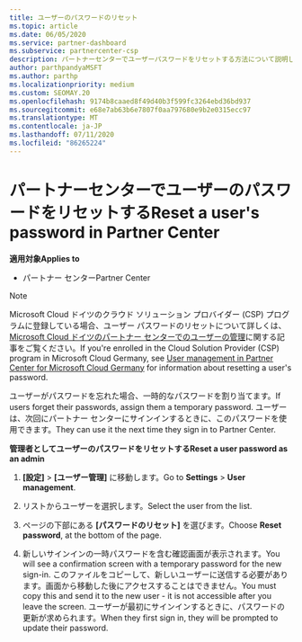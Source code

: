 ```yaml
---
title: ユーザーのパスワードのリセット
ms.topic: article
ms.date: 06/05/2020
ms.service: partner-dashboard
ms.subservice: partnercenter-csp
description: パートナーセンターでユーザーパスワードをリセットする方法について説明します。 ユーザーは、次回パートナーセンターにサインインするときに一時パスワードを受け取ります。
author: parthpandyaMSFT
ms.author: parthp
ms.localizationpriority: medium
ms.custom: SEOMAY.20
ms.openlocfilehash: 9174b8caaed8f49d40b3f599fc3264ebd36bd937
ms.sourcegitcommit: e68e7ab63b6e7807f0aa797680e9b2e0315ecc97
ms.translationtype: MT
ms.contentlocale: ja-JP
ms.lasthandoff: 07/11/2020
ms.locfileid: "86265224"
---
```

# <a name="reset-a-users-password-in-partner-center"></a><span data-ttu-id="73ea8-104">パートナーセンターでユーザーのパスワードをリセットする</span><span class="sxs-lookup"><span data-stu-id="73ea8-104">Reset a user's password in Partner Center</span></span>

<span data-ttu-id="73ea8-105">**適用対象**</span><span class="sxs-lookup"><span data-stu-id="73ea8-105">**Applies to**</span></span>

- <span data-ttu-id="73ea8-106">パートナー センター</span><span class="sxs-lookup"><span data-stu-id="73ea8-106">Partner Center</span></span>

> [!NOTE]  
> <span data-ttu-id="73ea8-107">Microsoft Cloud ドイツのクラウド ソリューション プロバイダー (CSP) プログラムに登録している場合、ユーザー パスワードのリセットについて詳しくは、[Microsoft Cloud ドイツのパートナー センターでのユーザーの管理](user-management-in-partner-center-for-microsoft-cloud-germany.md)に関する記事をご覧ください。</span><span class="sxs-lookup"><span data-stu-id="73ea8-107">If you're enrolled in the Cloud Solution Provider (CSP) program in Microsoft Cloud Germany, see [User management in Partner Center for Microsoft Cloud Germany](user-management-in-partner-center-for-microsoft-cloud-germany.md) for information about resetting a user's password.</span></span>

<span data-ttu-id="73ea8-108">ユーザーがパスワードを忘れた場合、一時的なパスワードを割り当てます。</span><span class="sxs-lookup"><span data-stu-id="73ea8-108">If users forget their passwords, assign them a temporary password.</span></span> <span data-ttu-id="73ea8-109">ユーザーは、次回にパートナー センターにサインインするときに、このパスワードを使用できます。</span><span class="sxs-lookup"><span data-stu-id="73ea8-109">They can use it the next time they sign in to Partner Center.</span></span>

<span data-ttu-id="73ea8-110">**管理者としてユーザーのパスワードをリセットする**</span><span class="sxs-lookup"><span data-stu-id="73ea8-110">**Reset a user password as an admin**</span></span>

1. <span data-ttu-id="73ea8-111">**[設定]** &gt; **[ユーザー管理]** に移動します。</span><span class="sxs-lookup"><span data-stu-id="73ea8-111">Go to **Settings** &gt; **User management**.</span></span>

2. <span data-ttu-id="73ea8-112">リストからユーザーを選択します。</span><span class="sxs-lookup"><span data-stu-id="73ea8-112">Select the user from the list.</span></span>

3. <span data-ttu-id="73ea8-113">ページの下部にある **[パスワードのリセット]** を選びます。</span><span class="sxs-lookup"><span data-stu-id="73ea8-113">Choose **Reset password**, at the bottom of the page.</span></span>

4. <span data-ttu-id="73ea8-114">新しいサインインの一時パスワードを含む確認画面が表示されます。</span><span class="sxs-lookup"><span data-stu-id="73ea8-114">You will see a confirmation screen with a temporary password for the new sign-in.</span></span> <span data-ttu-id="73ea8-115">このファイルをコピーして、新しいユーザーに送信する必要があります。画面から移動した後にアクセスすることはできません。</span><span class="sxs-lookup"><span data-stu-id="73ea8-115">You must copy this and send it to the new user - it is not accessible after you leave the screen.</span></span> <span data-ttu-id="73ea8-116">ユーザーが最初にサインインするときに、パスワードの更新が求められます。</span><span class="sxs-lookup"><span data-stu-id="73ea8-116">When they first sign in, they will be prompted to update their password.</span></span>

